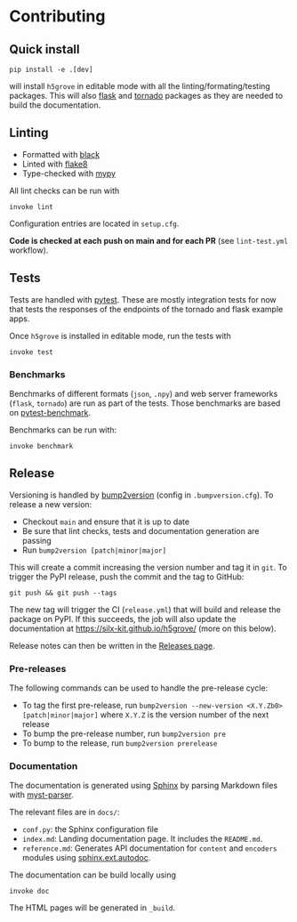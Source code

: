# Contributing

## Quick install

```
pip install -e .[dev]
```

will install `h5grove` in editable mode with all the linting/formating/testing packages. This will also [flask](https://flask.palletsprojects.com/en/) and [tornado](https://www.tornadoweb.org/en/stable/) packages as they are needed to build the documentation.

## Linting

- Formatted with [black](https://github.com/psf/black)
- Linted with [flake8](https://github.com/PyCQA/flake8)
- Type-checked with [mypy](https://github.com/python/mypy)

All lint checks can be run with

```
invoke lint
```

Configuration entries are located in `setup.cfg`.

**Code is checked at each push on main and for each PR** (see `lint-test.yml` workflow).

## Tests

Tests are handled with [pytest](https://docs.pytest.org/en/stable/index.html). These are mostly integration tests for now that tests the responses of the endpoints of the tornado and flask example apps.

Once `h5grove` is installed in editable mode, run the tests with

```
invoke test
```

### Benchmarks

Benchmarks of different formats (`json`, `.npy`) and web server frameworks (`flask`, `tornado`) are run as part of the tests. Those benchmarks are based on [pytest-benchmark](https://pytest-benchmark.readthedocs.io/en/latest/).

Benchmarks can be run with:

```
invoke benchmark
```

## Release

Versioning is handled by [bump2version](https://github.com/c4urself/bump2version) (config in `.bumpversion.cfg`). To release a new version:

- Checkout `main` and ensure that it is up to date
- Be sure that lint checks, tests and documentation generation are passing
- Run `bump2version [patch|minor|major]`

This will create a commit increasing the version number and tag it in `git`. To trigger the PyPI release, push the commit and the tag to GitHub:

```
git push && git push --tags
```

The new tag will trigger the CI (`release.yml`) that will build and release the package on PyPI. If this succeeds, the job will also update the documentation at https://silx-kit.github.io/h5grove/ (more on this below).

Release notes can then be written in the [Releases page](https://github.com/silx-kit/h5grove/releases).

### Pre-releases

The following commands can be used to handle the pre-release cycle:
- To tag the first pre-release, run `bump2version --new-version <X.Y.Zb0> [patch|minor|major]` where `X.Y.Z` is the version number of the next release
- To bump the pre-release number, run `bump2version pre`
- To bump to the release, run `bump2version prerelease`

### Documentation

The documentation is generated using [Sphinx](https://www.sphinx-doc.org/en/master/index.html) by parsing Markdown files with [myst-parser](https://myst-parser.readthedocs.io/en/latest/index.html).

The relevant files are in `docs/`:

- `conf.py`: the Sphinx configuration file
- `index.md`: Landing documentation page. It includes the `README.md`.
- `reference.md`: Generates API documentation for `content` and `encoders` modules using [sphinx.ext.autodoc](https://www.sphinx-doc.org/en/master/usage/extensions/autodoc.html).

The documentation can be build locally using

```
invoke doc
```

The HTML pages will be generated in `_build`.
